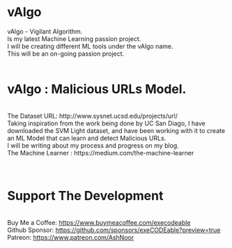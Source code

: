 # vAlgo
vAlgo - Vigilant Algorithm. <br>
Is my latest Machine Learning passion project. <br>
I will be creating different ML tools under the vAlgo name.
<br>
This will be an on-going passion project.
<br><br>
# vAlgo : Malicious URLs Model.
<br>
The Dataset URL: http://www.sysnet.ucsd.edu/projects/url/ 
<br>
Taking inspiration from the work being done by UC San Diago, I have downloaded the SVM Light dataset, and have been working with it to create an ML Model that can learn and detect Malicious URLs. 
<br>
I will be writing about my process and progress on my blog. <br>
The Machine Learner : https://medium.com/the-machine-learner
<br><br>

<br>

# Support The Development
<br> Buy Me a Coffee: https://www.buymeacoffee.com/execodeable
<br> Github Sponsor: https://github.com/sponsors/exeCODEable?preview=true
<br> Patreon: https://www.patreon.com/AshNoor

